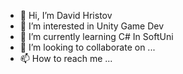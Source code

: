 - 👋 Hi, I’m David Hristov
- 👀 I’m interested in Unity Game Dev
- 🌱 I’m currently learning C# In SoftUni
- 💞️ I’m looking to collaborate on ...
- 📫 How to reach me ...

<!---
uwuSk1/uwuSk1 is a ✨ special ✨ repository because its `README.md` (this file) appears on your GitHub profile.
You can click the Preview link to take a look at your changes.
--->

